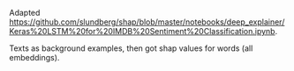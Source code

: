 Adapted https://github.com/slundberg/shap/blob/master/notebooks/deep_explainer/Keras%20LSTM%20for%20IMDB%20Sentiment%20Classification.ipynb.

Texts as background examples, then got shap values for words (all embeddings).